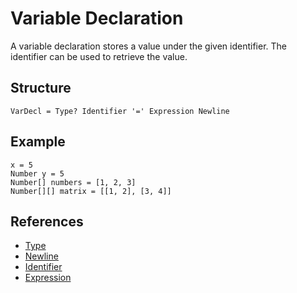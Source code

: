 # Variable Declaration

A variable declaration stores a value under the given identifier. The identifier can be used to retrieve the value.

## Structure

```grammar
VarDecl = Type? Identifier '=' Expression Newline
```

## Example

```syntek
x = 5
Number y = 5
Number[] numbers = [1, 2, 3]
Number[][] matrix = [[1, 2], [3, 4]]
```

## References

- [Type](/spec/grammar/syntactic/#type)
- [Newline](/spec/grammar/lexical.html#newline)
- [Identifier](/spec/grammar/lexical.html#identifiers)
- [Expression](/spec/grammar/syntactic/expressions/)
